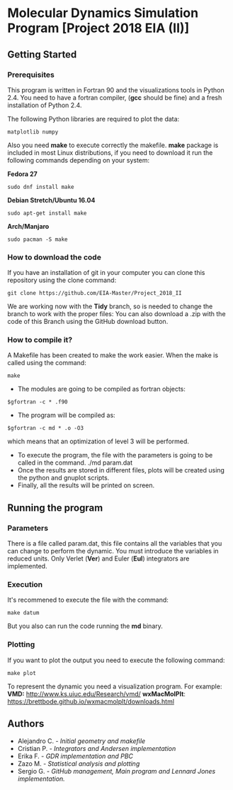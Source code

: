 # Molecular Dynamics Simulation Program [Project 2018 EIA (II)]

## Getting Started

### Prerequisites
This program is written in Fortran 90 and the visualizations tools in Python 2.4.  You need to have a fortran compiler, (**gcc** should be fine) and a fresh installation of Python 2.4.

The following Python libraries are required to plot the data:

```
matplotlib numpy
```

Also you need **make** to execute correctly the makefile. **make** package is included in most Linux distributions, if you need to download it run the following commands depending on your system:

**Fedora 27** 
```
sudo dnf install make
```
**Debian Stretch/Ubuntu 16.04**
```
sudo apt-get install make
```
**Arch/Manjaro**
```
sudo pacman -S make
```
### How to download the code
If you have an installation of git in your computer you can clone this repository using the clone command:
```
git clone https://github.com/EIA-Master/Project_2018_II
```
We are working now with the **Tidy** branch, so is needed to change the branch to work with the proper files:
You can also download a .zip with the code of this Branch using the GitHub download button.
### How to compile it?
A Makefile has been created to make the work easier. When the make is called using the command:
```
make
```
* The modules are going to be compiled as fortran objects: 
```
$gfortran -c * .f90
```
* The program will be compiled as: 
```
$gfortran -c md * .o -O3
```
which means that an optimization of level 3 will be performed.
* To execute the program, the file with the parameters is going to be called in the command. ./md param.dat
* Once the results are stored in different files, plots will be created using the python and gnuplot scripts.
* Finally, all the results will be printed on screen.

## Running the program

### Parameters

There is a file called param.dat, this file contains all the variables that you can change to perform the dynamic. You must introduce the variables in reduced units.
Only Verlet (**Ver**) and Euler (**Eul**) integrators are implemented.

### Execution

It's recommened to execute the file with the command:
```
make datum
```
But you also can run the code running the **md** binary.

### Plotting
If you want to plot the output you need to execute the following command:
```
make plot
```
To represent the dynamic you need a visualization program. For example:
**VMD:** http://www.ks.uiuc.edu/Research/vmd/
**wxMacMolPlt**: https://brettbode.github.io/wxmacmolplt/downloads.html

## Authors
* Alejandro C. - *Initial geometry and makefile*
* Cristian P. - *Integrators and Andersen implementation*
* Erika F. - *GDR implementation and PBC*
* Zazo M. - *Statistical analysis and plotting*
* Sergio G. - *GitHub management, Main program and Lennard Jones implementation.*
